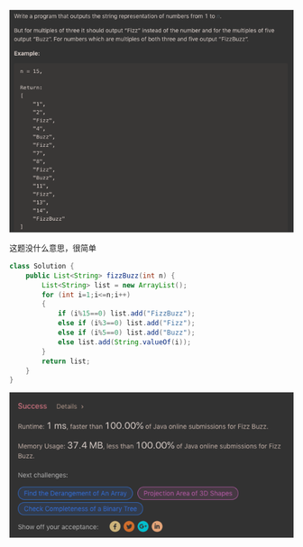 ![GitHub Logo](/image/412.1.png)

这题没什么意思，很简单

```java
class Solution {
    public List<String> fizzBuzz(int n) {
        List<String> list = new ArrayList();
        for (int i=1;i<=n;i++)
        {
            if (i%15==0) list.add("FizzBuzz");            
            else if (i%3==0) list.add("Fizz");
            else if (i%5==0) list.add("Buzz");
            else list.add(String.valueOf(i));
        }
        return list;
    }
}
```

![GitHub Logo](/image/412.2.png)